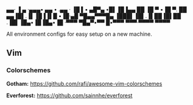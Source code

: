 ▄▄·        ▐ ▄ ·▄▄▄▪   ▄▄ • .▄▄ · 
▐█ ▌▪ ▄█▀▄ •█▌▐█▐▄▄ ██ ▐█ ▀ ▪▐█ ▀. 
██ ▄▄▐█▌.▐▌▐█▐▐▌█  ▪▐█·▄█ ▀█▄▄▀▀▀█▄
▐███▌▐█▌.▐▌██▐█▌██ .▐█▌▐█▄▪▐█▐█▄▪▐█
·▀▀▀  ▀█▄▀▪▀▀ █▪▀▀▀ ▀▀▀·▀▀▀▀  ▀▀▀▀ 

All environment configs for easy setup on a new machine.

## Vim

### Colorschemes

**Gotham:** https://github.com/rafi/awesome-vim-colorschemes

**Everforest:** https://github.com/sainnhe/everforest

